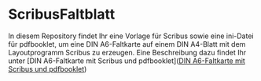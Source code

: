 # ScribusFaltblatt
In diesem Repository findet Ihr eine Vorlage für Scribus sowie eine ini-Datei für pdfbooklet, um eine DIN A6-Faltkarte auf einem DIN A4-Blatt mit dem Layoutprogramm Scribus zu erzeugen.
Eine Beschreibung dazu findet Ihr unter [DIN A6-Faltkarte mit Scribus und pdfbooklet]([DIN A6-Faltkarte mit Scribus und pdfbooklet](https://github.com/aviateur/ScribusFaltblatt/blob/main/DIN%20A6%20Faltkarte%20mit%20Scribus%20und%20pdfbooklet.pdf))
